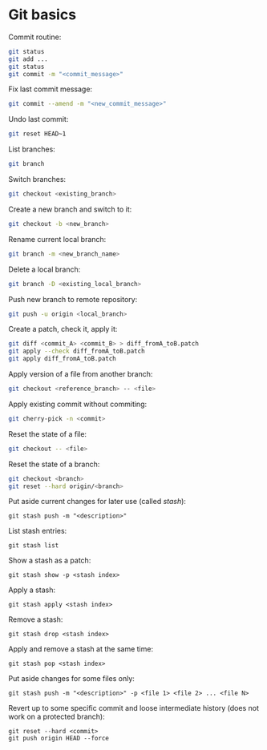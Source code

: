 # Git basics

Commit routine:
```sh
git status
git add ...
git status
git commit -m "<commit_message>"
```

Fix last commit message:
```sh
git commit --amend -m "<new_commit_message>"
```

Undo last commit:
```sh
git reset HEAD~1
```

List branches:
```sh
git branch
```

Switch branches:
```sh
git checkout <existing_branch>
```

Create a new branch and switch to it:
```sh
git checkout -b <new_branch>
```

Rename current local branch:
```sh
git branch -m <new_branch_name>
```

Delete a local branch:
```sh
git branch -D <existing_local_branch>
```

Push new branch to remote repository:
```sh
git push -u origin <local_branch>
```

Create a patch, check it, apply it:
```sh
git diff <commit_A> <commit_B> > diff_fromA_toB.patch
git apply --check diff_fromA_toB.patch
git apply diff_fromA_toB.patch
```

Apply version of a file from another branch:
```sh
git checkout <reference_branch> -- <file>
```

Apply existing commit without commiting:
```sh
git cherry-pick -n <commit>
```

Reset the state of a file:
```sh
git checkout -- <file>
```

Reset the state of a branch:
```sh
git checkout <branch>
git reset --hard origin/<branch>
```

Put aside current changes for later use (called _stash_):
```
git stash push -m "<description>"
```

List stash entries:
```
git stash list
```

Show a stash as a patch:
```
git stash show -p <stash index>
```

Apply a stash:
```
git stash apply <stash index>
```

Remove a stash:
```
git stash drop <stash index>
```

Apply and remove a stash at the same time:
```
git stash pop <stash index>
```

Put aside changes for some files only:
```
git stash push -m "<description>" -p <file 1> <file 2> ... <file N>
```

Revert up to some specific commit and loose intermediate history (does not work on a protected branch):
```
git reset --hard <commit>
git push origin HEAD --force
```
